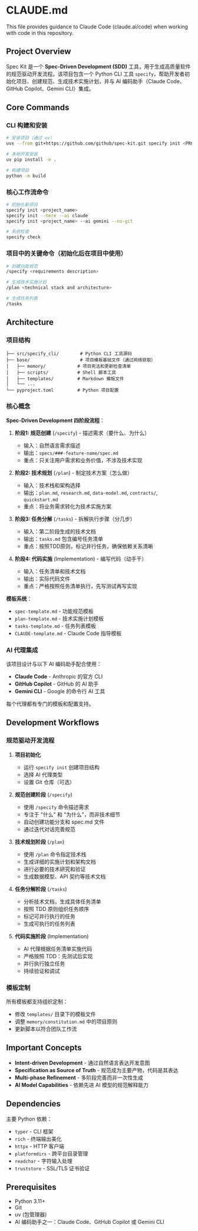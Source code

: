 # CLAUDE.md

This file provides guidance to Claude Code (claude.ai/code) when working with code in this repository.

## Project Overview

Spec Kit 是一个 **Spec-Driven Development (SDD)** 工具，用于生成高质量软件的规范驱动开发流程。该项目包含一个 Python CLI 工具 `specify`，帮助开发者初始化项目、创建规范、生成技术实施计划，并与 AI 编码助手（Claude Code、GitHub Copilot、Gemini CLI）集成。

## Core Commands

### CLI 构建和安装
```bash
# 安装项目（通过 uv）
uvx --from git+https://github.com/github/spec-kit.git specify init <PROJECT_NAME>

# 本地开发安装
uv pip install -e .

# 构建项目
python -m build
```

### 核心工作流命令
```bash
# 初始化新项目
specify init <project_name>
specify init --here --ai claude
specify init <project_name> --ai gemini --no-git

# 系统检查
specify check
```

### 项目中的关键命令（初始化后在项目中使用）
```bash
# 创建功能规范
/specify <requirements description>

# 生成技术实施计划
/plan <technical stack and architecture>

# 生成任务列表
/tasks
```

## Architecture

### 项目结构
```
├── src/specify_cli/        # Python CLI 工具源码
├── base/                   # 项目模板基础文件（通过网络获取）
│   ├── memory/            # 项目宪法和更新检查清单
│   ├── scripts/           # Shell 脚本工具
│   ├── templates/         # Markdown 模板文件
│   └── ...
└── pyproject.toml         # Python 项目配置
```

### 核心概念

**Spec-Driven Development 四阶段流程**：
1. **阶段1: 规范创建** (`/specify`) - 描述需求（要什么、为什么）
   - 输入：自然语言需求描述
   - 输出：`specs/###-feature-name/spec.md`
   - 重点：只关注用户需求和业务价值，不涉及技术实现

2. **阶段2: 技术规划** (`/plan`) - 制定技术方案（怎么做）
   - 输入：技术栈和架构选择
   - 输出：`plan.md`, `research.md`, `data-model.md`, `contracts/`, `quickstart.md`
   - 重点：将业务需求转化为技术实施方案

3. **阶段3: 任务分解** (`/tasks`) - 拆解执行步骤（分几步）
   - 输入：第二阶段生成的技术文档
   - 输出：`tasks.md` 包含编号任务清单
   - 重点：按照TDD原则，标记并行任务，确保依赖关系清晰

4. **阶段4: 代码实施** (Implementation) - 编写代码（动手干）
   - 输入：任务清单和技术文档
   - 输出：实际代码文件
   - 重点：严格按照任务清单执行，先写测试再写实现

**模板系统**：
- `spec-template.md` - 功能规范模板
- `plan-template.md` - 技术实施计划模板  
- `tasks-template.md` - 任务列表模板
- `CLAUDE-template.md` - Claude Code 指导模板

### AI 代理集成

该项目设计与以下 AI 编码助手配合使用：
- **Claude Code** - Anthropic 的官方 CLI
- **GitHub Copilot** - GitHub 的 AI 助手
- **Gemini CLI** - Google 的命令行 AI 工具

每个代理都有专门的模板和配置支持。

## Development Workflows

### 规范驱动开发流程

1. **项目初始化**
   - 运行 `specify init` 创建项目结构
   - 选择 AI 代理类型
   - 设置 Git 仓库（可选）

2. **规范创建阶段** (`/specify`)
   - 使用 `/specify` 命令描述需求
   - 专注于 "什么" 和 "为什么"，而非技术细节
   - 自动创建功能分支和 spec.md 文件
   - 通过迭代对话完善规范

3. **技术规划阶段** (`/plan`)
   - 使用 `/plan` 命令指定技术栈
   - 生成详细的实施计划和架构文档
   - 进行必要的技术研究和验证
   - 生成数据模型、API 契约等技术文档

4. **任务分解阶段** (`/tasks`)
   - 分析技术文档，生成具体任务清单
   - 按照 TDD 原则组织任务顺序
   - 标记可并行执行的任务
   - 生成可执行的任务列表

5. **代码实施阶段** (Implementation)
   - AI 代理根据任务清单实施代码
   - 严格按照 TDD：先测试后实现
   - 并行执行独立任务
   - 持续验证和调试

### 模板定制

所有模板都支持组织定制：
- 修改 `templates/` 目录下的模板文件
- 调整 `memory/constitution.md` 中的项目原则
- 更新脚本以符合团队工作流

## Important Concepts

- **Intent-driven Development** - 通过自然语言表达开发意图
- **Specification as Source of Truth** - 规范成为主要产物，代码是其表达
- **Multi-phase Refinement** - 多阶段完善而非一次性生成
- **AI Model Capabilities** - 依赖先进 AI 模型的规范解释能力

## Dependencies

主要 Python 依赖：
- `typer` - CLI 框架
- `rich` - 终端输出美化
- `httpx` - HTTP 客户端
- `platformdirs` - 跨平台目录管理
- `readchar` - 字符输入处理
- `truststore` - SSL/TLS 证书验证

## Prerequisites

- Python 3.11+
- Git
- uv (包管理器)
- AI 编码助手之一：Claude Code、GitHub Copilot 或 Gemini CLI